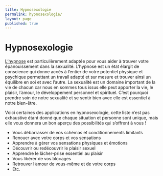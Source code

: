 ```yaml
---
title: Hypnosexologie
permalink: hypnosexologie/
layout: page
published: true
---
```


# Hypnosexologie

[L’hypnose](http://laetitia-stucki.ch/hypnose/) est particulièrement adaptée pour vous aider à trouver votre épanouissement dans la sexualité. L’hypnose est un état élargit de conscience qui donne accès à  l’entier de votre potentiel physique et psychique permettant un travail adapté et sur mesure et trouver ainsi un équilibre en soi et avec l’autre. La sexualité est un domaine important de la vie de chacun car nous en sommes tous issus elle peut apporter la vie, le plaisir, l’amour, le développement personnel et spirituel. C’est pourquoi prendre soin de notre sexualité et se sentir bien avec elle est essentiel à notre bien-être.

Voici certaines des applications en hypnosexologie, cette liste n’est pas exhaustive étant donné que chaque situation et personne sont unique, mais elle vous donnera un bon aperçu des possibilités qui s’offrent à vous !

- Vous débarrasser de vos schémas et conditionnements limitants
- Renouer avec votre corps et vos sensations
- Apprendre à gérer vos sensations physiques et émotions
- Découvrir ou redécouvrir le plaisir sexuel
- Apprendre le lâcher-prise essentiel au plaisir
- Vous libérer de vos blocages
- Retrouver l’amour de vous-même et de votre corps
- Etc.
